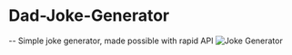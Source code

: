 # Dad-Joke-Generator

-- Simple joke generator, made possible with rapid API
<img src="./img1.jpg" alt="Joke Generator">
